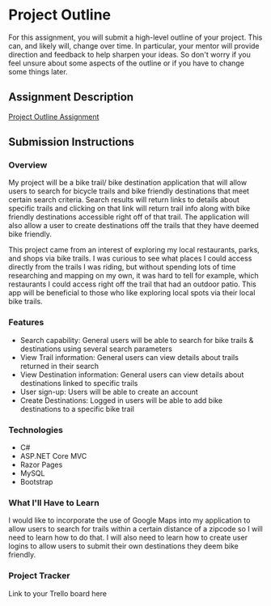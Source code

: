 # Project Outline
For this assignment, you will submit a high-level outline of your project. This can, and likely will, change over time. In particular, your mentor will provide direction and feedback to help sharpen your ideas. So don't worry if you feel unsure about some aspects of the outline or if you have to change some things later.

## Assignment Description
[Project Outline Assignment](https://education.launchcode.org/liftoff/modules/assignments/project-outline)

## Submission Instructions

### Overview <br>
My project will be a bike trail/ bike destination application that will allow users to search for bicycle trails and bike friendly destinations that meet certain search criteria.  Search results will return links to details about specific trails and clicking on that link will return trail info along with bike friendly destinations accessible right off of that trail.  The application will also allow a user to create destinations off the trails that they have deemed bike friendly.

This project came from an interest of exploring my local restaurants, parks, and shops via bike trails. I was curious to see what places I could access directly from the trails I was riding, but without spending lots of time researching and mapping on my own, it was hard to tell for example, which restaurants I could access right off the trail that had an outdoor patio.  This app will be beneficial to those who like exploring local spots via their local bike trails.
### Features <br>
- Search capability: General users will be able to search for bike trails & destinations using several search parameters
- View Trail information: General users can view details about trails returned in their search
- View Destination information: General users can view details about destinations linked to specific trails
- User sign-up: Users will be able to create an account 
- Create Destinations: Logged in users will be able to add bike destinations to a specific bike trail

### Technologies<br>
- C#
- ASP.NET Core MVC
- Razor Pages
- MySQL
- Bootstrap
### What I'll Have to Learn<br>
I would like to incorporate the use of Google Maps into my application to allow users to search for trails within a certain distance of a zipcode so I will need to learn how to do that.  I will also need to learn how to create user logins to allow users to submit their own destinations they deem bike friendly. 
### Project Tracker<br>
Link to your Trello board here
